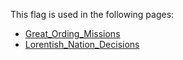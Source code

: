This flag is used in the following pages:
 - [Great_Ording_Missions](../missions/Great_Ording_Missions.md)
 - [Lorentish_Nation_Decisions](../decisions/Lorentish_Nation_Decisions.md)
